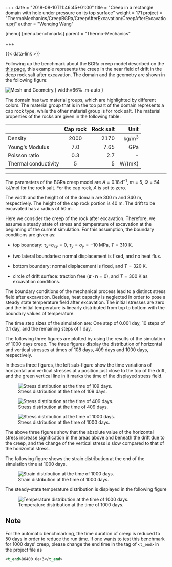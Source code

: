 +++
date = "2018-08-10T11:46:45+01:00"
title = "Creep in a rectangle domain with hole under pressure on its top surface"
weight = 171
project = "ThermoMechanics/CreepBGRa/CreepAfterExcavation/CreepAfterExcavation.prj"
author = "Wenqing Wang"

[menu]
  [menu.benchmarks]
    parent = "Thermo-Mechanics"

+++

{{< data-link >}}

Following up the benchmark about the BGRa creep model described on the
[this page](https://www.opengeosys.org/docs/benchmarks/creepbgra/creepbrga/),
this example represents the creep in the near field of
drift in the deep rock salt after excavation. The domain and the
geometry are shown in the following figure:

![Mesh and Geometry.](../mesh.png){ width=66% .m-auto }

The domain has two material groups, which are highlighted by different
colors. The material group that is in the
top part of the domain represents a cap rock type, while the other
material group is for rock salt. The material properties of the rocks are given in the following table:

|         |Cap rock |  Rock salt|   Unit|
| --- |:---------:| -----:|----:|
|Density            |    2000   |    2170 |       kg/m$^{3}$|
|Young’s Modulus    |    7.0    |    7.65  |      GPa       |
|Poisson ratio      |    0.3    |    2.7   |      -          |
|Thermal conductivity |   5     |     5    |       W/(mK)    |

---

The parameters of the BGRa creep model are $A=0.18\, \mbox{d}^{-1}$,
$m=5$, $Q=54 \mbox{ kJ/mol}$ for the rock salt. For the cap rock, $A$ is set to zero.

The width
and the height of of the domain are 300 m and 340 m, respectively. The
height of the cap rock portion is 40 m. The drift to be excavated has a
radius of 50 m.

Here we consider the creep of the rock after excavation. Therefore, we
assume a steady state of stress and temperature of excavation at the
beginning of the current simulation. For this assumption, the boundary
conditions are given as:

- top boundary: $\tau_x =$$\sigma_x$$_y=0$, $\tau_y=\sigma_y=-10$ MPa,
    $T=310$ K.

- two lateral boundaries: normal displacement is fixed, and no heat
    flux.

- bottom boundary: normal displacement is fixed, and $T=320$ K.

- circle of drift surface: traction free
    (${ \mathbf\sigma}\cdot \mathbf n = 0$), and $T=300$ K as excavation
    conditions.

The boundary conditions of the mechanical process lead to a distinct
stress field after excavation. Besides, heat capacity is neglected in
order to pose a steady state temperature field after excavation. The
initial stresses are zero and the initial temperature is linearly
distributed from top to bottom with the boundary values of temperature.

The time step sizes of the simulation are: One step of 0.001 day, 10 steps of 0.1 day, and the
remaining steps of 1 day.

The following three figures are plotted by using the results of the simulation of 1000 days creep.
The three figures display the distribution of horizontal and vertical stresses at times of
108 days, 409 days and 1000 days, respectively.

In theses three figures,
the left sub-figure show the time variations of horizontal and vertical stresses
 at a position just close to the top of the drift, and the
green vertical line in it marks the time of the displayed stress field.

<figure>
    <img src="../stress_xx_yy_20.png" alt="Stress distribution at the time of 109 days." id="fig_2">
    <figcaption>Stress distribution at the time of 109 days.</figcaption>
</figure>

<figure>
    <img src="../stress_xx_yy_50.png" alt="Stress distribution at the time of 409 days." id="fig_3">
    <figcaption>Stress distribution at the time of 409 days.</figcaption>
</figure>

<figure>
    <img src="../stress_xx_yy_110.png" alt="Stress distribution at the time of 1000 days." id="fig_4">
    <figcaption>Stress distribution at the time of 1000 days.</figcaption>
</figure>

The above three figures show that the absolute value of the horizontal stress increase
signification in the areas above and beneath the drift due to the creep,
and the change of the vertical stress is slow compared to that of the
horizontal stress.

The following figure shows the strain distribution at the
end of the simulation time at 1000 days.
<figure>
    <img src="../strain.png" alt="Strain distribution at the time of 1000 days." id="fig_5">
    <figcaption>Strain distribution at the time of 1000 days.</figcaption>
</figure>

The steady-state temperature distribution is displayed in the following figure
<figure>
    <img src="../T.png" alt="Temperature distribution at the time of 1000 days." id="fig_6">
    <figcaption>Temperature distribution at the time of 1000 days.</figcaption>
</figure>

## Note

For the automatic benchmarking, the time duration of creep is reduced to 50 days in order to reduce the run time.
 If one wants to test this benchmark for 1000 days' creep, please change the end time in the tag of `<t_end>`
in the project file as

 ```xml
<t_end>86400.0e+3</t_end>
```
